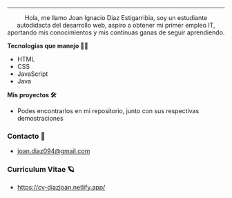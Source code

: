 ***
<p align="center">
Hola, me llamo Joan Ignacio Diaz Estigarribia, soy un estudiante autodidacta del desarrollo web, aspiro a obtener mi primer empleo IT, aportando mis conocimientos y mis continuas ganas de seguir aprendiendo.
</p>


<strong>Tecnologías que manejo 🧑‍💻</strong>

- HTML
- CSS
- JavaScript
- Java

<strong>Mis proyectos 🛠</strong>

- Podes encontrarlos en mi repositorio, junto con sus respectivas demostraciones

### Contacto 📧

- joan.diaz094@gmail.com

### Curriculum Vitae 🪐

- https://cv-diazjoan.netlify.app/
